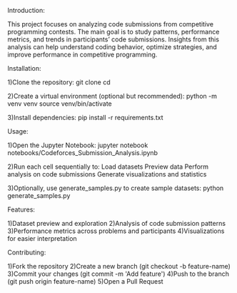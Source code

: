 Introduction:

This project focuses on analyzing code submissions from competitive programming contests. The main goal is to study patterns, performance metrics, and trends in participants’ code submissions. Insights from this analysis can help understand coding behavior, optimize strategies, and improve performance in competitive programming.

Installation:

1)Clone the repository:
git clone <your-repo-url>
cd <your-repo-folder>

2)Create a virtual environment (optional but recommended):
python -m venv venv
source venv/bin/activate  

3)Install dependencies:
pip install -r requirements.txt

Usage:

1)Open the Jupyter Notebook:
jupyter notebook notebooks/Codeforces_Submission_Analysis.ipynb

2)Run each cell sequentially to:
Load datasets
Preview data
Perform analysis on code submissions
Generate visualizations and statistics

3)Optionally, use generate_samples.py to create sample datasets:
python generate_samples.py

Features:

1)Dataset preview and exploration
2)Analysis of code submission patterns
3)Performance metrics across problems and participants
4)Visualizations for easier interpretation

Contributing:

1)Fork the repository
2)Create a new branch (git checkout -b feature-name)
3)Commit your changes (git commit -m 'Add feature')
4)Push to the branch (git push origin feature-name)
5)Open a Pull Request
